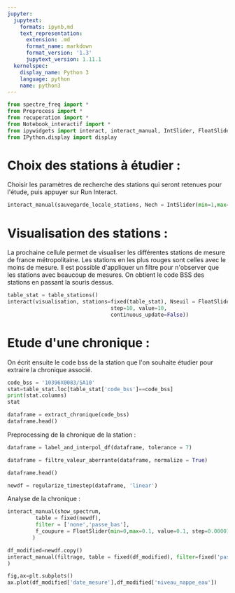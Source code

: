 ```yaml
---
jupyter:
  jupytext:
    formats: ipynb,md
    text_representation:
      extension: .md
      format_name: markdown
      format_version: '1.3'
      jupytext_version: 1.11.1
  kernelspec:
    display_name: Python 3
    language: python
    name: python3
---
```


```python
from spectre_freq import *
from Preprocess import *
from recuperation import *
from Notebook_interactif import *
from ipywidgets import interact, interact_manual, IntSlider, FloatSlider, Dropdown, fixed
from IPython.display import display
```

# Choix des stations à étudier :
Choisir les paramètres de recherche des stations qui seront retenues pour l'étude, puis appuyer sur Run Interact.

```python
interact_manual(sauvegarde_locale_stations, Nech = IntSlider(min=1,max=4000,value=100),Npiezmin=IntSlider(min=0,max=2000),Npage=IntSlider(min=1,max=5))
```

# Visualisation des stations :
La prochaine cellule permet de visualiser les différentes stations de mesure de france métropolitaine. Les stations en les plus rouges sont celles avec le moins de mesure. Il est possible d'appliquer un filtre pour n'observer que les stations avec beaucoup de mesures. On obtient le code BSS des stations en passant la souris dessus.

```python
table_stat = table_stations()
interact(visualisation, stations=fixed(table_stat), Nseuil = FloatSlider(min=0, max=2000, 
                                 step=10, value=10,
                                 continuous_update=False))
```

# Etude d'une chronique :
On écrit ensuite le code bss de la station que l'on souhaite étudier pour extraire la chronique associé.

```python
code_bss = '10396X0083/SA10'
stat=table_stat.loc[table_stat['code_bss']==code_bss]
print(stat.columns)
stat
```

```python
dataframe = extract_chronique(code_bss)
dataframe.head()
```

Preprocessing de la chronique de la station :

```python
dataframe = label_and_interpol_df(dataframe, tolerance = 7)

dataframe = filtre_valeur_aberrante(dataframe, normalize = True)

dataframe.head()
```

```python
newdf = regularize_timestep(dataframe, 'linear')
```

Analyse de la chronique :

```python
interact_manual(show_spectrum,
         table = fixed(newdf),
         filter = ['none','passe_bas'],
         f_coupure = FloatSlider(min=0,max=0.1, value=0.1, step=0.00001,readout_format='-5f')
        )
```

```python
df_modified=newdf.copy()
interact_manual(filtrage, table = fixed(df_modified), filter=fixed('passe_bas'),freq_coupure = FloatSlider(min=0,max=0.100,value=0.05,step=0.00001,readout_format='.5f')
)
```

```python
fig,ax=plt.subplots()
ax.plot(df_modified['date_mesure'],df_modified['niveau_nappe_eau'])
```
